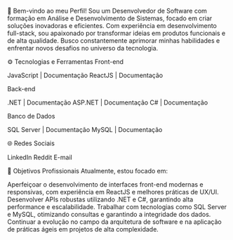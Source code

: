 👋 Bem-vindo ao meu Perfil!
Sou um Desenvolvedor de Software com formação em Análise e Desenvolvimento de Sistemas, focado em criar soluções inovadoras e eficientes. Com experiência em desenvolvimento full-stack, sou apaixonado por transformar ideias em produtos funcionais e de alta qualidade. Busco constantemente aprimorar minhas habilidades e enfrentar novos desafios no universo da tecnologia.

⚙️ Tecnologias e Ferramentas
Front-end

JavaScript | Documentação
ReactJS | Documentação

Back-end

.NET | Documentação
ASP.NET | Documentação
C# | Documentação

Banco de Dados

SQL Server | Documentação
MySQL | Documentação

🌐 Redes Sociais

LinkedIn
Reddit
E-mail


🎯 Objetivos Profissionais
Atualmente, estou focado em:

Aperfeiçoar o desenvolvimento de interfaces front-end modernas e responsivas, com experiência em ReactJS e melhores práticas de UX/UI.
Desenvolver APIs robustas utilizando .NET e C#, garantindo alta performance e escalabilidade.
Trabalhar com tecnologias como SQL Server e MySQL, otimizando consultas e garantindo a integridade dos dados.
Continuar a evolução no campo da arquitetura de software e na aplicação de práticas ágeis em projetos de alta complexidade.
